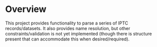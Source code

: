 # Overview

This project provides functionality to parse a series of IPTC records/datasets. It also provides name resolution, but other constraints/validation is not yet implemented (though there is structure present that can accommodate this when desired/required).
